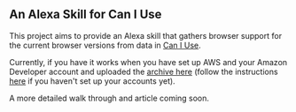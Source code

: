## An Alexa Skill for Can I Use

This project aims to provide an Alexa skill that gathers browser support for the current browser versions from data in [Can I Use](http://caniuse.com).

Currently, if you have  it works when you have set up AWS and your Amazon Developer account and uploaded the [archive here](https://github.com/remotesynth/AlexaCanIUse/blob/master/src/Archive.zip) (follow the instructions [here](https://developer.amazon.com/public/community/post/Tx3DVGG0K0TPUGQ/New-Alexa-Skills-Kit-Template:-Step-by-Step-Guide-to-Build-a-Fact-Skill) if you haven't set up your accounts yet).

A more detailed walk through and article coming soon.